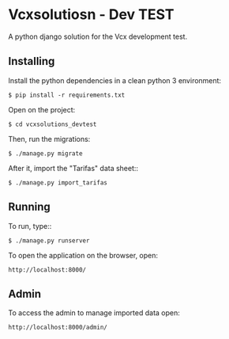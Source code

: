 Vcxsolutiosn - Dev TEST
=======================

A python django solution for the Vcx development test.

Installing
----------

Install the python dependencies in a clean python 3 environment:

    $ pip install -r requirements.txt

Open on the project:

    $ cd vcxsolutions_devtest

Then, run the migrations:

    $ ./manage.py migrate

After it, import the "Tarifas" data sheet::

    $ ./manage.py import_tarifas


Running
-------

To run, type::

    $ ./manage.py runserver


To open the application on the browser, open:

    http://localhost:8000/


Admin
-----

To access the admin to manage imported data open:


    http://localhost:8000/admin/
